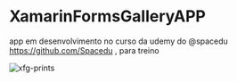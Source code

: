 # XamarinFormsGalleryAPP

app em desenvolvimento no curso da udemy do @spacedu https://github.com/Spacedu , para treino

![xfg-prints](https://user-images.githubusercontent.com/26682838/114285038-6cd2f280-9a2a-11eb-826f-ed2678c394e0.png)
